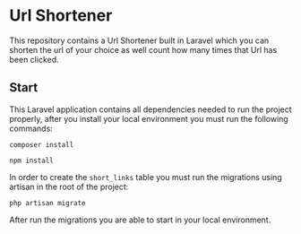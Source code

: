 # Url Shortener

This repository contains a Url Shortener built in Laravel which you can shorten the url of your choice as well count how many times that Url has been clicked.

## Start

This Laravel application contains all dependencies needed to run the project properly, after you install your local environment you must run the following commands:

```
composer install
```

```
npm install
```

In order to create the `short_links` table you must run the migrations using artisan in the root of the project:

```
php artisan migrate
```

After run the migrations you are able to start in your local environment.
